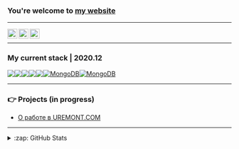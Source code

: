 ### You're welcome to [my website][website]

---

[<img align="left" alt="Pravosleva | Facebook" width="22px" src="https://cdn.jsdelivr.net/npm/simple-icons@v3/icons/facebook.svg" />][facebook]
[<img align="left" alt="Dan Pol | LinkedIn" width="22px" src="https://cdn.jsdelivr.net/npm/simple-icons@v3/icons/linkedin.svg" />][linkedin]
[<img align="left" alt="Dan Pol | Twitter" width="22px" src="https://cdn.jsdelivr.net/npm/simple-icons@v3/icons/twitter.svg" />][twitter]
<br />

---

### My current stack | 2020.12

<a href="https://www.github.com/pravosleva" style="display: flex; flex-wrap: wrap;">
  <img src="https://img.shields.io/badge/node.js%20-%2343853D.svg?&style=for-the-badge&logo=node.js&logoColor=white"/>
  <img src="https://img.shields.io/badge/react%20-%2320232a.svg?&style=for-the-badge&logo=react&logoColor=%2361DAFB"/>
  <img src="https://img.shields.io/badge/next.js%20-%23FFFFFF.svg?&style=for-the-badge&logo=next.js&logoColor=000"/>
  <!-- <img src="https://img.shields.io/badge/redux%20-%23593d88.svg?&style=for-the-badge&logo=redux&logoColor=white"/> -->
  <img src="https://img.shields.io/badge/material%20ui%20-%230081CB.svg?&style=for-the-badge&logo=material-ui&logoColor=white"/>
  <img src="https://img.shields.io/badge/styled_components-%23DB7093.svg?&style=for-the-badge&logo=styled-components&logoColor=white"/>
  <img alt="MongoDB" src="https://img.shields.io/badge/electron%20-%231A1B23.svg?style=for-the-badge&logo=electron&logoColor=%239FEAF9" />
  <img alt="MongoDB" src="https://img.shields.io/badge/-MongoDB-13aa52?style=for-the-badge&logo=mongodb&logoColor=white" />
</a>

---

### 👉 Projects (in progress)

<!-- BLOG-POST-LIST:START -->
- [О работе в UREMONT.COM](http://pravosleva.ru/projects?open=61362c25ba8e242ae8205acb)
<!-- BLOG-POST-LIST:END -->

---

<details>
  <summary>:zap: GitHub Stats</summary>
  
  <img align="left" alt="Dan's Github Stats" src="https://github-readme-stats.vercel.app/api?username=pravosleva&theme=default&show_icons=true&hide_border=true" />
</details>

[website]: http://pravosleva.ru
[facebook]: https://facebook.com/pravosleva
[linkedin]: https://www.linkedin.com/in/pravosleva
[twitter]: https://www.twitter.com/in/pravosleva86
